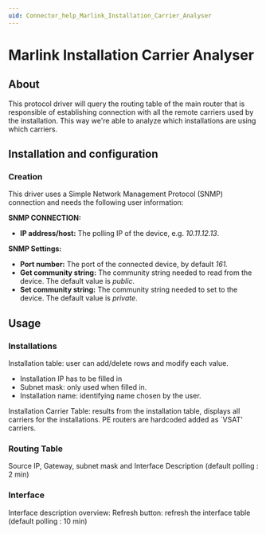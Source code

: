 ```yaml
---
uid: Connector_help_Marlink_Installation_Carrier_Analyser
---
```


# Marlink Installation Carrier Analyser

## About

This protocol driver will query the routing table of the main router that is responsible of establishing connection with all the remote carriers used by the installation. This way we're able to analyze which installations are using which carriers.

## Installation and configuration

### Creation

This driver uses a Simple Network Management Protocol (SNMP) connection and needs the following user information:

**SNMP CONNECTION:**

- **IP address/host:** The polling IP of the device, e.g. *10.11.12.13*.

**SNMP Settings:**

- **Port number:** The port of the connected device, by default *161.*
- **Get community string:** The community string needed to read from the device. The default value is *public*.
- **Set community string:** The community string needed to set to the device. The default value is *private*.

## Usage

### Installations

Installation table: user can add/delete rows and modify each value.

- Installation IP has to be filled in
- Subnet mask: only used when filled in.
- Installation name: identifying name chosen by the user.

Installation Carrier Table: results from the installation table, displays all carriers for the installations. PE routers are hardcoded added as \`VSAT' carriers.

### Routing Table

Source IP, Gateway, subnet mask and Interface Description (default polling : 2 min)

### Interface

Interface description overview: Refresh button: refresh the interface table (default polling : 10 min)

